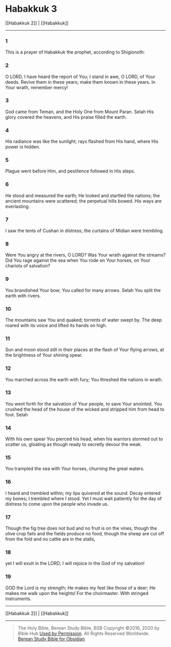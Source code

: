 # Habakkuk 3

[[Habakkuk 2]] | [[Habakkuk]]

---

### 1
This is a prayer of Habakkuk the prophet, according to Shigionoth:

### 2
O LORD, I have heard the report of You; I stand in awe, O LORD, of Your deeds. Revive them in these years; make them known in these years. In Your wrath, remember mercy!

### 3
God came from Teman, and the Holy One from Mount Paran. Selah His glory covered the heavens, and His praise filled the earth.

### 4
His radiance was like the sunlight; rays flashed from His hand, where His power is hidden.

### 5
Plague went before Him, and pestilence followed in His steps.

### 6
He stood and measured the earth; He looked and startled the nations; the ancient mountains were scattered; the perpetual hills bowed. His ways are everlasting.

### 7
I saw the tents of Cushan in distress; the curtains of Midian were trembling.

### 8
Were You angry at the rivers, O LORD? Was Your wrath against the streams? Did You rage against the sea when You rode on Your horses, on Your chariots of salvation?

### 9
You brandished Your bow; You called for many arrows. Selah You split the earth with rivers.

### 10
The mountains saw You and quaked; torrents of water swept by. The deep roared with its voice and lifted its hands on high.

### 11
Sun and moon stood still in their places at the flash of Your flying arrows, at the brightness of Your shining spear.

### 12
You marched across the earth with fury; You threshed the nations in wrath.

### 13
You went forth for the salvation of Your people, to save Your anointed. You crushed the head of the house of the wicked and stripped him from head to foot. Selah

### 14
With his own spear You pierced his head, when his warriors stormed out to scatter us, gloating as though ready to secretly devour the weak.

### 15
You trampled the sea with Your horses, churning the great waters.

### 16
I heard and trembled within; my lips quivered at the sound. Decay entered my bones; I trembled where I stood. Yet I must wait patiently for the day of distress to come upon the people who invade us.

### 17
Though the fig tree does not bud and no fruit is on the vines, though the olive crop fails and the fields produce no food, though the sheep are cut off from the fold and no cattle are in the stalls,

### 18
yet I will exult in the LORD; I will rejoice in the God of my salvation!

### 19
GOD the Lord is my strength; He makes my feet like those of a deer; He makes me walk upon the heights! For the choirmaster. With stringed instruments.

---

[[Habakkuk 2]] | [[Habakkuk]]

---

> The Holy Bible, Berean Study Bible, BSB
> Copyright &copy;2016, 2020 by Bible Hub
> [Used by Permission](https://berean.bible/terms.htm). All Rights Reserved Worldwide.
> [Berean Study Bible for Obsidian](https://github.com/gapmiss/berean-study-bible-for-obsidian)

